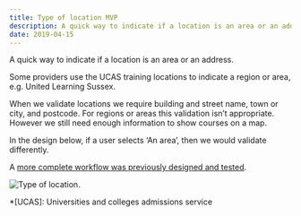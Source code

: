 ```yaml
---
title: Type of location MVP
description: A quick way to indicate if a location is an area or an address.
date: 2019-04-15
---
```


A quick way to indicate if a location is an area or an address.

Some providers use the UCAS training locations to indicate a region or area, e.g. United Learning Sussex.

When we validate locations we require building and street name, town or city, and postcode. For regions or areas this validation isn’t appropriate. However we still need enough information to show courses on a map.

In the design below, if a user selects ‘An area’, then we would validate differently.

A [more complete workflow was previously designed and tested](/publish-teacher-training-courses/new-training-location-region).

![Type of location.](type-of-location.png "Type of location")

*[UCAS]: Universities and colleges admissions service
